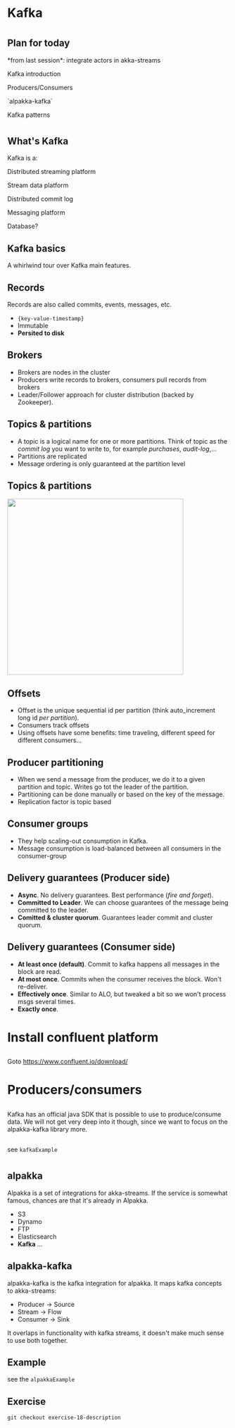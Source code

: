 # Kafka

#

## Plan for today

<p class="fragment fade-in">*from last session*: integrate actors in akka-streams</p>
<p class="fragment fade-in">Kafka introduction</p>
<p class="fragment fade-in">Producers/Consumers</p>
<p class="fragment fade-in">`alpakka-kafka`</p>
<p class="fragment fade-in">Kafka patterns</p>

#

## What's Kafka

Kafka is a:

<p class="fragment fade-in">Distributed streaming platform</p>
<p class="fragment fade-in">Stream data platform</p>
<p class="fragment fade-in">Distributed commit log</p>
<p class="fragment fade-in">Messaging platform</p>
<p class="fragment fade-in">Database?</p>

## Kafka basics

A whirlwind tour over Kafka main features.

## Records

Records are also called commits, events, messages, etc.

- `{key-value-timestamp}`
- Immutable
- **Persited to disk**

## Brokers

- Brokers are nodes in the cluster
- Producers write records to brokers, consumers pull records from
  brokers
- Leader/Follower approach for cluster distribution (backed by
  Zookeeper).
  
## Topics & partitions

- A topic is a logical name for one or more partitions.  Think of
  topic as the _commit log_ you want to write to, for example
  _purchases_, _audit-log_,...
- Partitions are replicated
- Message ordering is only guaranteed at the partition level

## Topics & partitions

<img src="img/topics.jpg" style="height: 400px"/>

## Offsets

- Offset is the unique sequential id per partition (think
  auto_increment long id *per partition*).
- Consumers track offsets
- Using offsets have some benefits: time traveling, different speed
  for different consumers...
  
## Producer partitioning

- When we send a message from the producer, we do it to a given
  partition and topic.  Writes go tot the leader of the partition.
- Partitioning can be done manually or based on the key of the
  message.
- Replication factor is topic based

## Consumer groups

- They help scaling-out consumption in Kafka.
- Message consumption is load-balanced between all consumers in the
  consumer-group

## Delivery guarantees (Producer side)

- **Async**.  No delivery guarantees. Best performance (_fire and
  forget_).
- **Committed to Leader**.  We can choose guarantees of the message
  being committed to the leader.
- **Comitted & cluster quorum**. Guarantees leader commit and cluster
  quorum.

## Delivery guarantees (Consumer side)

- **At least once (default)**. Commit to kafka happens all messages in
  the block are read.
- **At most once**. Commits when the consumer receives the
  block. Won't re-deliver.
- **Effectively once**. Similar to ALO, but tweaked a bit so we won't
  process msgs several times.
- **Exactly once**.

# Install confluent platform

##

Goto https://www.confluent.io/download/

# Producers/consumers

##

Kafka has an official java SDK that is possible to use to
produce/consume data.  We will not get very deep into it though, since
we want to focus on the alpakka-kafka library more.

##

see `kafkaExample`

#

## alpakka

Alpakka is a set of integrations for akka-streams.  If the service is
somewhat famous, chances are that it's already in Alpakka.

- S3
- Dynamo
- FTP
- Elasticsearch
- **Kafka**
...

## alpakka-kafka

alpakka-kafka is the kafka integration for alpakka.  It maps kafka
concepts to akka-streams:

- Producer -> Source
- Stream -> Flow
- Consumer -> Sink

It overlaps in functionality with kafka streams, it doesn't make much
sense to use both together.

## Example

see the `alpakkaExample`

## Exercise

`git checkout exercise-18-description`
